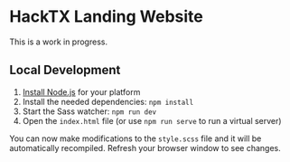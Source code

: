 # HackTX Landing Website

This is a work in progress.

## Local Development

1. [Install Node.js](https://nodejs.org/en/download/) for your platform
1. Install the needed dependencies: `npm install`
1. Start the Sass watcher: `npm run dev`
1. Open the `index.html` file (or use `npm run serve` to run a virtual server)

You can now make modifications to the `style.scss` file and it will be automatically recompiled. Refresh your browser window to see changes.
